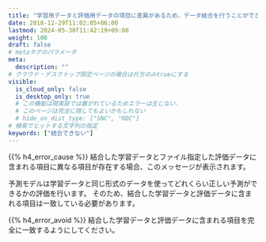 ```yaml
---
title: "学習用データと評価用データの項目に差異があるため、データ結合を行うことができません"
date: 2018-12-29T11:02:05+06:00
lastmod: 2024-05-30T11:42:19+09:00
weight: 100
draft: false
# metaタグのパラメータ
meta:
  description: ""
# クラウド・デスクトップ限定ページの場合は片方のみtrueにする
visible:
  is_cloud_only: false
  is_desktop_only: true
  # この機能は現実装では塞がれているためエラーは生じない.
  # このページは完全に隠してもよいかもしれない
  # hide_on_dist_type: ["SNC", "RDC"]
# 検索でヒットする文字列の指定
keywords: ["結合できない"]
---
```


{{% h4_error_cause %}}
結合した学習データとファイル指定した評価データに含まれる項目に異なる項目が存在する場合、このメッセージが表示されます。

予測モデルは学習データと同じ形式のデータを使ってどれくらい正しい予測ができるかの評価を行います。
そのため、結合した学習データと評価データに含まれる項目は一致している必要があります。

{{% h4_error_avoid %}}
結合した学習データと評価データに含まれる項目を完全に一致するようにしてください。
